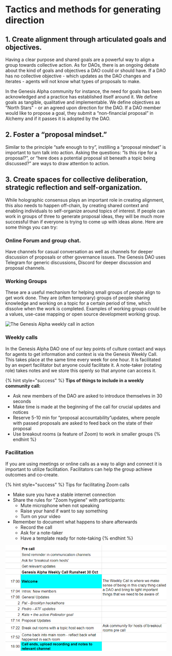 # Tactics and methods for generating direction

## 1. Create alignment through articulated goals and objectives.

Having a clear purpose and shared goals are a powerful way to align a group towards collective action. As for DAOs, there is an ongoing debate about the kind of goals and objectives a DAO could or should have. If a DAO has no collective objective - which updates as the DAO changes and iterates - agents will not know what types of proposals to make.

In the Genesis Alpha community for instance, the need for goals has been acknowledged and a practice has established itself around it. We define goals as tangible, qualitative and implementable. We define objectives as “North Stars” - or an agreed upon direction for the DAO. If a DAO member would like to propose a goal, they submit a “non-financial proposal” in Alchemy and if it passes it is adopted by the DAO.

## 2. Foster a “proposal mindset.”

Similar to the principle  “safe enough to try”, instilling a “proposal mindset” is important to turn talk into action. Asking the questions: “Is this ripe for a proposal?”, or “here does a potential proposal sit beneath a topic being discussed?” are ways to draw attention to action.

## 3. Create spaces for collective deliberation, strategic reflection and self-organization.

While holographic consensus plays an important role in creating alignment, this also needs to happen off-chain, by creating shared context and enabling individuals to self-organize around topics of interest. If people can work in groups of three to generate proposal ideas, they will be much more successful than if everyone is trying to come up with ideas alone. Here are some things you can try:

### **Online Forum and group chat.** 

Have channels for casual conversation as well as channels for deeper discussion of proposals or other governance issues. The Genesis DAO uses Telegram for generic discussions, Discord for deeper discussion and proposal channels.

### **Working Groups** 

These are a useful mechanism for helping small groups of people align to get work done. They are \(often temporary\) groups of people sharing knowledge and working on a topic for a certain period of time, which dissolve when the work is completed. Examples of working groups could be a values, use-case mapping or open source development working group.

![The Genesis Alpha weekly call in action](https://lh5.googleusercontent.com/AfiWeGOe8bGo9RX6Of2QhY9dsn6b3KkApwQcpQm1qeKuwSBwYo2q32GmFALQq5v42AHC1EgQs87FLg3X25L4GDKo0jk-Gh4UXX2OAvhRzvz3-lxDSMzlL7Av1jq6Cto_WKjM67Vv)

### **Weekly calls**

In the Genesis Alpha DAO one of our key points of culture contact and ways for agents to get information and context is via the Genesis Weekly Call. This takes place at the same time every week for one hour. It is facilitated by an expert facilitator but anyone could facilitate it.  A note-taker \(rotating role\) takes notes and we store this openly so that anyone can access it.

{% hint style="success" %}
**Tips of things to include in a weekly community call:**

* Ask new members of the DAO are asked to introduce themselves in 30 seconds
* Make time is made at the beginning of the call for crucial updates and notices
* Reserve 5-10 min for “proposal accountability”updates, where people with passed proposals are asked to feed back on the state of their proposal
* Use breakout rooms \(a feature of Zoom\) to work in smaller groups
{% endhint %}

### **Facilitation**

If you are using meetings or online calls as a way to align and connect it is important to utilize facilitation. Facilitators can help the group achieve outcomes and co-create. 

{% hint style="success" %}
Tips for facilitating Zoom calls

* Make sure you have a stable internet connection
* Share the rules for "Zoom hygiene" with participants: 
  * Mute microphone when not speaking
  * Raise your hand if want to say something
  * Turn on your video
* Remember to document what happens to share afterwards
  * Record the call 
  * Ask for a note-taker
  * Have a template ready for note-taking
{% endhint %}

![Example of a typical runsheet of weekly Genesis Alpha calls ](../../.gitbook/assets/image.png)


